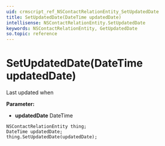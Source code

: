 ```yaml
---
uid: crmscript_ref_NSContactRelationEntity_SetUpdatedDate
title: SetUpdatedDate(DateTime updatedDate)
intellisense: NSContactRelationEntity.SetUpdatedDate
keywords: NSContactRelationEntity, GetUpdatedDate
so.topic: reference
---
```


# SetUpdatedDate(DateTime updatedDate)

Last updated when

**Parameter:** 
 - **updatedDate** DateTime

```crmscript
NSContactRelationEntity thing;
DateTime updatedDate;
thing.SetUpdatedDate(updatedDate);
```

